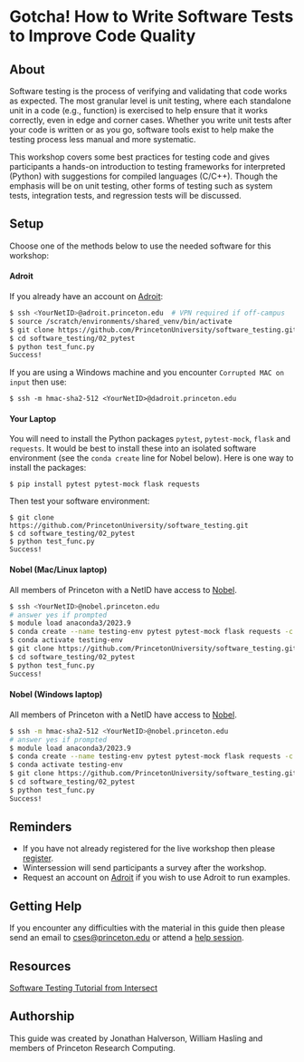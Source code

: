 # Gotcha! How to Write Software Tests to Improve Code Quality

## About

Software testing is the process of verifying and validating that code works as expected. The most granular level is unit testing, where each standalone unit in a code (e.g., function) is exercised to help ensure that it works correctly, even in edge and corner cases. Whether you write unit tests after your code is written or as you go, software tools exist to help make the testing process less manual and more systematic.

This workshop covers some best practices for testing code and gives participants a hands-on introduction to testing frameworks for interpreted (Python) with suggestions for compiled languages (C/C++). Though the emphasis will be on unit testing, other forms of testing such as system tests, integration tests, and regression tests will be discussed.

## Setup

Choose one of the methods below to use the needed software for this workshop:

#### Adroit

If you already have an account on [Adroit](https://researchcomputing.princeton.edu/systems/adroit):

```bash
$ ssh <YourNetID>@adroit.princeton.edu  # VPN required if off-campus
$ source /scratch/environments/shared_venv/bin/activate
$ git clone https://github.com/PrincetonUniversity/software_testing.git
$ cd software_testing/02_pytest
$ python test_func.py
Success!
```

If you are using a Windows machine and you encounter `Corrupted MAC on input` then use:

```
$ ssh -m hmac-sha2-512 <YourNetID>@dadroit.princeton.edu
```

#### Your Laptop

You will need to install the Python packages `pytest`, `pytest-mock`, `flask` and `requests`. It would be best to install these into an isolated software environment (see the `conda create` line for Nobel below). Here is one way to install the packages:

```
$ pip install pytest pytest-mock flask requests
```

Then test your software environment:

```
$ git clone https://github.com/PrincetonUniversity/software_testing.git
$ cd software_testing/02_pytest
$ python test_func.py
Success!
```

#### Nobel (Mac/Linux laptop)

All members of Princeton with a NetID have access to [Nobel](https://researchcomputing.princeton.edu/systems/nobel).

```bash
$ ssh <YourNetID>@nobel.princeton.edu
# answer yes if prompted
$ module load anaconda3/2023.9
$ conda create --name testing-env pytest pytest-mock flask requests -c conda-forge -y
$ conda activate testing-env
$ git clone https://github.com/PrincetonUniversity/software_testing.git
$ cd software_testing/02_pytest
$ python test_func.py
Success!
```

#### Nobel (Windows laptop)

All members of Princeton with a NetID have access to [Nobel](https://researchcomputing.princeton.edu/systems/nobel).

```bash
$ ssh -m hmac-sha2-512 <YourNetID>@nobel.princeton.edu
# answer yes if prompted
$ module load anaconda3/2023.9
$ conda create --name testing-env pytest pytest-mock flask requests -c conda-forge -y
$ conda activate testing-env
$ git clone https://github.com/PrincetonUniversity/software_testing.git
$ cd software_testing/02_pytest
$ python test_func.py
Success!
```

<!--
## Attendance

[Link](https://docs.google.com/spreadsheets/d/1IvaQ32-BcRHdQhDz979HX-7U7qjzRDyp/edit#gid=395939115)

## Workshop Survey

Toward the end of the workshop please complete [this survey](http://bit.ly/PUBootcampWinter2021survey).
-->

## Reminders

- If you have not already registered for the live workshop then please [register](https://winter.princeton.edu/register). 
- Wintersession will send participants a survey after the workshop.
- Request an account on [Adroit](https://forms.rc.princeton.edu/registration/?q=adroit) if you wish to use Adroit to run examples.

## Getting Help

If you encounter any difficulties with the material in this guide then please send an email to <a href="mailto:cses@princeton.edu">cses@princeton.edu</a> or attend a <a href="https://researchcomputing.princeton.edu/education/help-sessions">help session</a>.

## Resources
[Software Testing Tutorial from Intersect](https://intersect-training.org/testing-lesson/index.html)

## Authorship

This guide was created by Jonathan Halverson, William Hasling and members of Princeton Research Computing.
